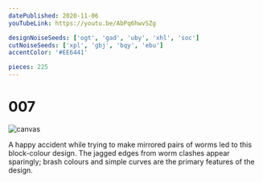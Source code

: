 ```yaml
---
datePublished: 2020-11-06
youTubeLink: https://youtu.be/AbPq6hwvSZg

designNoiseSeeds: ['ogt', 'gad', 'uby', 'xhl', 'soc']
cutNoiseSeeds: ['xpl', 'gbj', 'bqy', 'ebu']
accentColor: '#EE6441'

pieces: 225
---
```


# 007

![canvas](https://res.cloudinary.com/abstract-puzzles/image/upload/w_2000/007_ogt-gad-uby-xhl-soc_xpl-gbj-bqy-ebu?raw=true)

A happy accident while trying to make mirrored pairs of worms led to this block-colour design. The jagged edges from worm clashes appear sparingly; brash colours and simple curves are the primary features of the design.
